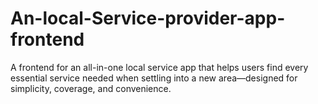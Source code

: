 # An-local-Service-provider-app-frontend
A frontend for an all-in-one local service app that helps users find every essential service needed when settling into a new area—designed for simplicity, coverage, and convenience.

